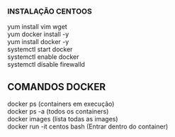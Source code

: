 ### INSTALAÇÃO CENTOOS ###
yum install vim wget  
yum docker install -y  
yum install docker -y  
systemctl start docker  
systemctl enable docker  
systemctl disable firewalld  

## COMANDOS DOCKER ##
docker ps (containers em execução)    
docker ps -a (todos os containers)    
docker images (lista todas as images)    
docker run -it centos bash (Entrar dentro do container)  
